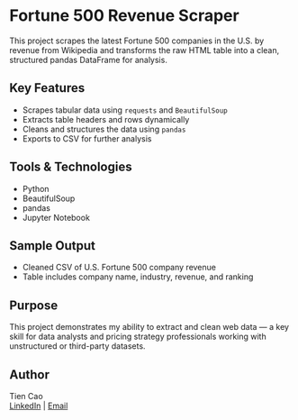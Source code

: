 # Fortune 500 Revenue Scraper

This project scrapes the latest Fortune 500 companies in the U.S. by revenue from Wikipedia and transforms the raw HTML table into a clean, structured pandas DataFrame for analysis.

## Key Features
- Scrapes tabular data using `requests` and `BeautifulSoup`
- Extracts table headers and rows dynamically
- Cleans and structures the data using `pandas`
- Exports to CSV for further analysis

## Tools & Technologies
- Python
- BeautifulSoup
- pandas
- Jupyter Notebook

## Sample Output
- Cleaned CSV of U.S. Fortune 500 company revenue
- Table includes company name, industry, revenue, and ranking

## Purpose
This project demonstrates my ability to extract and clean web data — a key skill for data analysts and pricing strategy professionals working with unstructured or third-party datasets.

## Author
Tien Cao  
[LinkedIn](https://www.linkedin.com/in/tiencao0109) | [Email](mailto:tienttcao@gmail.com)